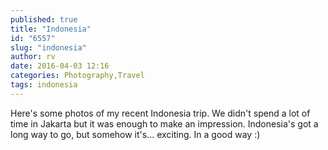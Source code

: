 ```yaml
---
published: true
title: "Indonesia"
id: "6557"
slug: "indonesia"
author: rv
date: 2016-04-03 12:16
categories: Photography,Travel
tags: indonesia
---
```

Here's some photos of my recent Indonesia trip. We didn't spend a lot of time in Jakarta but it was enough to make an impression. Indonesia's got a long way to go, but somehow it's... exciting. In a good way :)

<img class="ngg_displayed_gallery mceItem" src="/blog/nextgen-attach_to_post/preview/id--6564" alt="" data-mce-placeholder="1" />